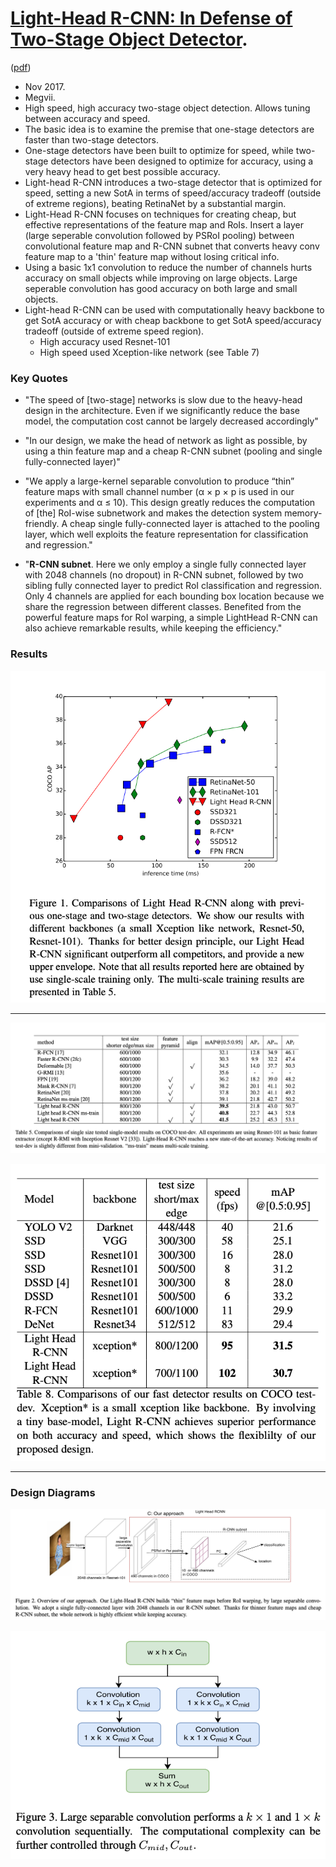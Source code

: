 # [Light-Head R-CNN: In Defense of Two-Stage Object Detector](https://arxiv.org/abs/1711.07264).

([pdf](https://arxiv.org/pdf/1711.07264.pdf)) 

- Nov 2017. 
- Megvii. 
- High speed, high accuracy two-stage object detection. Allows tuning between accuracy and speed. 
- The basic idea is to examine the premise that one-stage detectors are faster than two-stage detectors.
- One-stage detectors have been built to optimize for speed, while two-stage detectors have been designed to optimize for accuracy, using a very heavy head to get best possible accuracy.
- Light-head R-CNN introduces a two-stage detector that is optimized for speed, setting a new SotA in terms of speed/accuracy tradeoff (outside of extreme regions), beating RetinaNet by a substantial margin.
- Light-Head R-CNN focuses on techniques for creating cheap, but effective representations of the feature map and RoIs. Insert a layer (large seperable convolution followed by PSRoI pooling) between convolutional feature map and R-CNN subnet that converts heavy conv feature map to a 'thin' feature map without losing critical info.
- Using a basic 1x1 convolution to reduce the number of channels hurts accuracy on small objects while improving on large objects. Large seperable convolution has good accuracy on both large and small objects.
- Light-head R-CNN can be used with computationally heavy backbone to get SotA accuracy or with cheap backbone to get SotA speed/accuracy tradeoff (outside of extreme speed region). 
    - High accuracy used Resnet-101
    - High speed used Xception-like network (see Table 7)
 

### Key Quotes

- "The speed of [two-stage] networks is slow due to the heavy-head design in the architecture. Even if we significantly reduce the base model, the computation cost cannot be largely decreased accordingly"

- "In our design, we make the head of network as light as possible, by using a thin feature map and a cheap R-CNN subnet (pooling and single fully-connected layer)"

- "We apply a large-kernel separable convolution to produce “thin” feature maps with small channel number (α × p × p is used in our experiments and α ≤ 10). This design greatly reduces the computation of [the] RoI-wise subnetwork and makes the detection system memory-friendly. A cheap single fully-connected layer is attached to the pooling layer, which well exploits the feature representation for classification and regression."

- "**R-CNN subnet**. Here we only employ a single fully connected layer with 2048 channels (no dropout) in R-CNN subnet, followed by two sibling fully connected layer to predict RoI classification and regression. Only 4 channels are applied for each bounding box location because we share the regression between different classes. Benefited from the powerful feature maps for RoI warping, a simple LightHead R-CNN can also achieve remarkable results, while keeping the efficiency."

### Results 

![New SotA for Speed/Accuracy Tradeoff](images/lighthead_rcnn_speed_accuracy_sota.png)

--- 

![Accuracy results compared to other SotA](images/lighthead_rcnn_accuracy_results.png)

![Speed results compared to other SotA](images/lighthead_rcnn_speed_results.png)

---

### Design Diagrams

![LH-RCNN Design](images/lighthead_rcnn_design.png)

![Large Seperable Convolution Design](images/lighthead_rcnn_large_seperable_conv.png)

